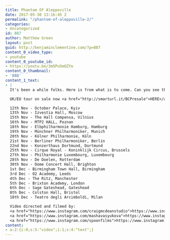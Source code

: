 ```yaml
---
title: Phantom Of Aleppoville
date: 2017-05-30 13:16:45 Z
permalink: "/phantom-of-aleppoville-2/"
categories:
- Uncategorized
id: 887
author: Matthew Green
layout: post
guid: http://benjaminclementine.com/?p=887
content_0_video_type:
- youtube
content_0_youtube_id:
- https://youtu.be/3m5PuSmOZYo
content_0_thumbnail:
- '888'
content_1_text:
- |
  It's been a while folks. Here is from what is to come. Can you see the Phantom of Aleppoville?

  UK/EU tour on sale now <a href="http://smarturl.it/BCPresale">HERE</a>.

  12th Nov - October Palace, Kyiv
  13th Nov - Izvestia Hall, Moscow
  15th Nov - The Hall Compensa, Vilnius
  16th Nov - MTP2 HALL, Poznan
  18th Nov - Elbphilharmonie Hamburg, Hamburg
  19th Nov - Münchner Philharmoniker, Munich
  20th Nov - Kölner Philharmonie, Köln
  21st Nov - Berliner Philharmoniker, Berlin
  22nd Nov - Konzerthaus Dortmund, Dortmund
  25th Nov - Cirque Royal - Koninklijk Circus, Brussels
  27th Nov - Philharmonie Luxembourg, Luxembourg
  28th Nov - De Doelen, Rotterdam
  30th Nov - Dome Concert Hall, Brighton
  1st Dec - Birmingham Town Hall, Birmingham
  3rd Dec - O2 Academy, Leeds
  4th Dec - The Ritz, Manchester
  5th Dec - Brixton Academy, London
  6th Dec - Sage Gateshead, Gateshead
  8th Dec - Colston Hall, Bristol
  18th Dec - Teatro degli Arcimboldi, Milan

  Video directed and filmed by:
  <a href="https://www.instagram.com/craigmcdeanstudio">https://www.instagram.com/craigmcdeanstudio</a>
  <a href="https://www.instagram.com/mashavasyukova">https://www.instagram.com/mashavasyukova</a>
  <a href="https://www.instagram.com/spoonfilms">https://www.instagram.com/spoonfilms</a>
content:
- a:2:{i:0;s:5:"video";i:1;s:4:"text";}
---
```


